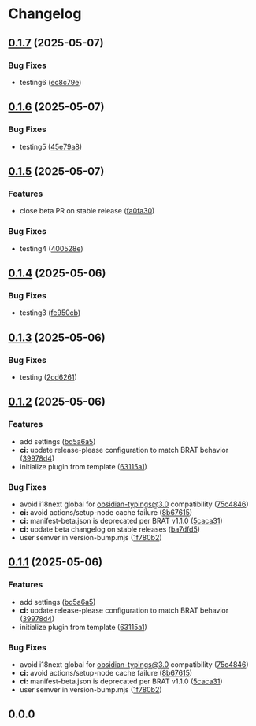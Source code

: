 # Changelog

## [0.1.7](https://github.com/baodrate/obsidian-timestampy/compare/0.1.6...0.1.7) (2025-05-07)


### Bug Fixes

* testing6 ([ec8c79e](https://github.com/baodrate/obsidian-timestampy/commit/ec8c79ea820ef6b525c5b4ff971c578e6db5332f))

## [0.1.6](https://github.com/baodrate/obsidian-timestampy/compare/0.1.5...0.1.6) (2025-05-07)


### Bug Fixes

* testing5 ([45e79a8](https://github.com/baodrate/obsidian-timestampy/commit/45e79a8d4646d142590b5b6326e6485cb577fda7))

## [0.1.5](https://github.com/baodrate/obsidian-timestampy/compare/0.1.4...0.1.5) (2025-05-07)


### Features

* close beta PR on stable release ([fa0fa30](https://github.com/baodrate/obsidian-timestampy/commit/fa0fa30f438fb619e9b7c9323a04f97a26916726))


### Bug Fixes

* testing4 ([400528e](https://github.com/baodrate/obsidian-timestampy/commit/400528ea9ef9d9baf52c9e9d751a9718e9b7a39e))

## [0.1.4](https://github.com/baodrate/obsidian-timestampy/compare/0.1.3...0.1.4) (2025-05-06)


### Bug Fixes

* testing3 ([fe950cb](https://github.com/baodrate/obsidian-timestampy/commit/fe950cb41b35ab6a6943670bce403b7d2e053a6b))

## [0.1.3](https://github.com/baodrate/obsidian-timestampy/compare/0.1.2...0.1.3) (2025-05-06)


### Bug Fixes

* testing ([2cd6261](https://github.com/baodrate/obsidian-timestampy/commit/2cd62610efb91872dcf4945b91cd0fe17b213193))

## [0.1.2](https://github.com/baodrate/obsidian-timestampy/compare/0.1.1...0.1.2) (2025-05-06)


### Features

* add settings ([bd5a6a5](https://github.com/baodrate/obsidian-timestampy/commit/bd5a6a5551db880b8901759c9339cc0f98533608))
* **ci:** update release-please configuration to match BRAT behavior ([39978d4](https://github.com/baodrate/obsidian-timestampy/commit/39978d46cf0cbfd298664453b7fa5ac8dc3ec70c))
* initialize plugin from template ([63115a1](https://github.com/baodrate/obsidian-timestampy/commit/63115a12615c3b1df1c56fefd09b65bea3a21922))


### Bug Fixes

* avoid i18next global for obsidian-typings@3.0 compatibility ([75c4846](https://github.com/baodrate/obsidian-timestampy/commit/75c4846d5a3e4b5e4b192c17f409e84a78a3b626))
* **ci:** avoid actions/setup-node cache failure ([8b67615](https://github.com/baodrate/obsidian-timestampy/commit/8b67615fb672cfc7a4b05f8932e304cb8642df0e))
* **ci:** manifest-beta.json is deprecated per BRAT v1.1.0 ([5caca31](https://github.com/baodrate/obsidian-timestampy/commit/5caca31370512593c160781835e6f00a164f77ad))
* **ci:** update beta changelog on stable releases ([ba7dfd5](https://github.com/baodrate/obsidian-timestampy/commit/ba7dfd5dfc5ef07d0e76e14f5717c59e0e2de5b7))
* user semver in version-bump.mjs ([1f780b2](https://github.com/baodrate/obsidian-timestampy/commit/1f780b2f0790845f2ddd9383e1d7b60613625753))

## [0.1.1](https://github.com/baodrate/obsidian-timestampy/compare/0.1.0...0.1.1) (2025-05-06)


### Features

* add settings ([bd5a6a5](https://github.com/baodrate/obsidian-timestampy/commit/bd5a6a5551db880b8901759c9339cc0f98533608))
* **ci:** update release-please configuration to match BRAT behavior ([39978d4](https://github.com/baodrate/obsidian-timestampy/commit/39978d46cf0cbfd298664453b7fa5ac8dc3ec70c))
* initialize plugin from template ([63115a1](https://github.com/baodrate/obsidian-timestampy/commit/63115a12615c3b1df1c56fefd09b65bea3a21922))


### Bug Fixes

* avoid i18next global for obsidian-typings@3.0 compatibility ([75c4846](https://github.com/baodrate/obsidian-timestampy/commit/75c4846d5a3e4b5e4b192c17f409e84a78a3b626))
* **ci:** avoid actions/setup-node cache failure ([8b67615](https://github.com/baodrate/obsidian-timestampy/commit/8b67615fb672cfc7a4b05f8932e304cb8642df0e))
* **ci:** manifest-beta.json is deprecated per BRAT v1.1.0 ([5caca31](https://github.com/baodrate/obsidian-timestampy/commit/5caca31370512593c160781835e6f00a164f77ad))
* user semver in version-bump.mjs ([1f780b2](https://github.com/baodrate/obsidian-timestampy/commit/1f780b2f0790845f2ddd9383e1d7b60613625753))

## 0.0.0

